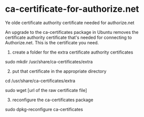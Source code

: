 # ca-certificate-for-authorize.net
Ye olde certificate authority certificate needed for authorize.net

An upgrade to the ca-certificates package in Ubuntu removes the certificate authority certificate that's needed for 
connecting to Authorize.net.  This is the certificate you need.

1. create a folder for the extra certificate authority certificates

sudo mkdir /usr/share/ca-certificates/extra

2. put that certificate in the appropriate directory

cd /usr/share/ca-certificates/extra

sudo wget [url of the raw certificate file]

3. reconfigure the ca-certificates package

sudo dpkg-reconfigure ca-certificates
